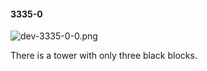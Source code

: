 #### 3335-0
![dev-3335-0-0.png](https://github.com/lil-lab/nlvr/raw/master/nlvr/dev/images/3/dev-3335-0-0.png "dev-3335-0-0.png")

There is a tower with only three black blocks.